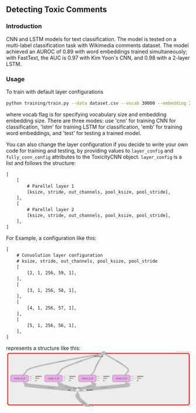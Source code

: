 ## Detecting Toxic Comments
### Introduction
CNN and LSTM models for text classification. The model is tested on a multi-label 
classification task with Wikimedia comments dataset. The model achieved an 
AUROC of 0.89 with word embeddings trained simultaneously; with FastText, 
the AUC is 0.97 with Kim Yoon's CNN, and 0.98 with a 2-layer LSTM.

### Usage
To train with default layer configurations
```bash
python training/train.py --data dataset.csv --vocab 30000 --embedding 300 --mode cnn
```
where vocab flag is for specifying vocabulary size and embedding embedding 
size. There are three modes: use 'cnn' for training CNN for 
classification, 'lstm' for training LSTM for classification, 'emb' for training word embeddings, and 'test' for testing
a trained model.

You can also change the layer configuration if you decide to write your 
own code for training and testing, by providing values to `layer_config` 
and `fully_conn_config` attributes to the ToxicityCNN object. `layer_config` 
is a list and follows the structure: 
```
[
    [
        # Parellel layer 1
        [ksize, stride, out_channels, pool_ksize, pool_stride],
    ],
    [
        # Parellel layer 2
        [ksize, stride, out_channels, pool_ksize, pool_stride],
    ],
]
```
For Example, a configuration like this:
```pythonstub
[
    # Convolution layer configuration
    # ksize, stride, out_channels, pool_ksize, pool_stride
    [
        [2, 1, 256, 59, 1],
    ],
    [
        [3, 1, 256, 58, 1],
    ],
    [
        [4, 1, 256, 57, 1],
    ],
    [
        [5, 1, 256, 56, 1],
    ],
]
```
represents a structure like this:
![config](readme_media/config.png)